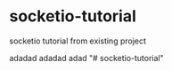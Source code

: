 # socketio-tutorial
socketio tutorial from existing project

adadad
adadad
adad
"# socketio-tutorial" 
